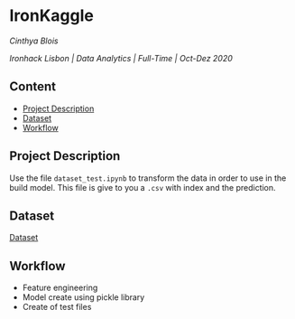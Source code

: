 # IronKaggle
*Cinthya Blois*

*Ironhack Lisbon | Data Analytics | Full-Time | Oct-Dez 2020*

## Content

- [Project Description](#project-description)
- [Dataset](#dataset)
- [Workflow](#workflow)

<a name="project-description"></a>

## Project Description

Use the file `dataset_test.ipynb` to transform the data in order to use in the build model. This file is give to you a `.csv` with index and the prediction.

<a name="dataset"></a>

## Dataset

[Dataset](https://drive.google.com/open?id=1p2gEruP5rsPF8PVWMFwoLv_F-hNdnUSZ)


<a name="workflow"></a>

## Workflow

* Feature engineering
* Model create using pickle library
* Create of test files